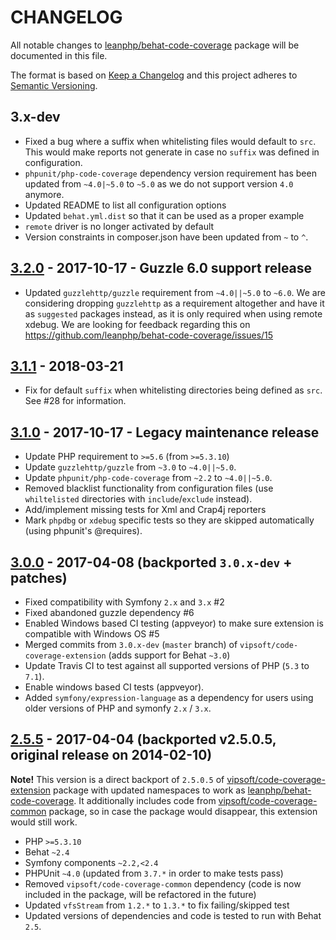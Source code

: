 # CHANGELOG

All notable changes to [leanphp/behat-code-coverage][0] package will be
documented in this file.

The format is based on [Keep a Changelog](http://keepachangelog.com/)
and this project adheres to [Semantic Versioning](http://semver.org/).

## 3.x-dev

- Fixed a bug where a suffix when whitelisting files would default to `src`.
  This would make reports not generate in case no `suffix` was defined in
  configuration.
- `phpunit/php-code-coverage` dependency version requirement has been updated
  from `~4.0|~5.0` to `~5.0` as we do not support version `4.0` anymore.
- Updated README to list all configuration options
- Updated `behat.yml.dist` so that it can be used as a proper example
- `remote` driver is no longer activated by default
- Version constraints in composer.json have been updated from `~` to `^`.


## [3.2.0] - 2017-10-17 - Guzzle 6.0 support release

- Updated `guzzlehttp/guzzle` requirement from `~4.0||~5.0` to `~6.0`. We are
  considering dropping `guzzlehttp` as a requirement altogether and have it as
  `suggested` packages instead, as it is only required when using remote xdebug.
  We are looking for feedback regarding this on
  https://github.com/leanphp/behat-code-coverage/issues/15

## [3.1.1] - 2018-03-21

- Fix for default `suffix` when whitelisting directories being defined as `src`.
  See #28 for information.

## [3.1.0] - 2017-10-17 - Legacy maintenance release

- Update PHP requirement to `>=5.6` (from `>=5.3.10`)
- Update `guzzlehttp/guzzle` from `~3.0` to `~4.0||~5.0`.
- Update `phpunit/php-code-coverage` from `~2.2` to `~4.0||~5.0`.
- Removed blacklist functionality from configuration files (use `whiltelisted`
  directories with `include`/`exclude` instead).
- Add/implement missing tests for Xml and Crap4j reporters
- Mark `phpdbg` or `xdebug` specific tests so they are skipped automatically
  (using phpunit's @requires).

## [3.0.0] - 2017-04-08 (backported `3.0.x-dev` + patches)

- Fixed compatibility with Symfony `2.x` and `3.x` #2
- Fixed abandoned guzzle dependency #6
- Enabled Windows based CI testing (appveyor) to make sure extension is
  compatible with Windows OS #5
- Merged commits from `3.0.x-dev` (`master` branch) of
  `vipsoft/code-coverage-extension` (adds support for Behat `~3.0`)
- Update Travis CI to test against all supported versions of PHP (`5.3` to
  `7.1`).
- Enable windows based CI tests (appveyor).
- Added `symfony/expression-language` as a dependency for users using older
  versions of PHP and symonfy `2.x` / `3.x`.

## [2.5.5] - 2017-04-04 (backported v2.5.0.5, original release on 2014-02-10)

**Note!** This version is a direct backport of `2.5.0.5` of
[vipsoft/code-coverage-extension][1] package with updated namespaces to work
as [leanphp/behat-code-coverage][0]. It additionally includes code from
[vipsoft/code-coverage-common][2] package, so in case the package would
disappear, this extension would still work.

- PHP `>=5.3.10`
- Behat `~2.4`
- Symfony components `~2.2,<2.4`
- PHPUnit `~4.0` (updated from `3.7.*` in order to make tests pass)
- Removed `vipsoft/code-coverage-common` dependency (code is now included in
  the package,  will be refactored in the future)
- Updated `vfsStream` from `1.2.*` to `1.3.*` to fix failing/skipped test
- Updated versions of dependencies and code is tested to run with Behat `2.5`.

[3.2.x-dev]: https://github.com/leanphp/behat-code-coverage/compare/v3.2.0...master
[3.2.0]: https://github.com/leanphp/behat-code-coverage/releases/tag/v3.2.0
[3.1.1]: https://github.com/leanphp/behat-code-coverage/releases/tag/v3.1.1
[3.1.0]: https://github.com/leanphp/behat-code-coverage/releases/tag/v3.1.0
[3.0.0]: https://github.com/leanphp/behat-code-coverage/releases/tag/v3.0.0
[2.5.5]: https://github.com/leanphp/behat-code-coverage/releases/tag/v2.5.5

[0]: https://github.com/leanphp/behat-code-coverage
[1]: https://github.com/vipsoft/code-coverage-extension
[2]: https://github.com/vipsoft/code-coverage-common
